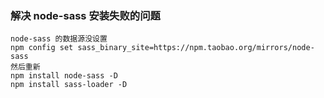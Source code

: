 ### 解决 node-sass 安装失败的问题
```
node-sass 的数据源没设置
npm config set sass_binary_site=https://npm.taobao.org/mirrors/node-sass
然后重新
npm install node-sass -D
npm install sass-loader -D
```